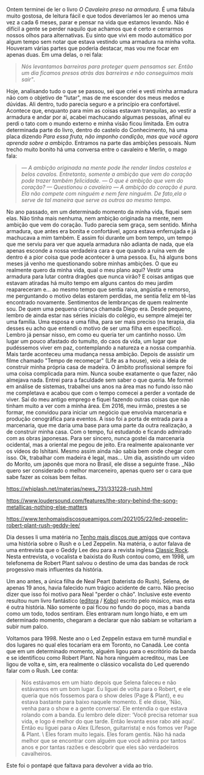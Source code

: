 Ontem terminei de ler o livro _O Cavaleiro preso na armadura_. É uma fábula muito gostosa, de leitura fácil e que todos deveríamos ler ao menos uma vez a cada 6 meses, parar e pensar na vida que estamos levando. Não é difícil a gente se perder naquilo que achamos que é certo e cerrarmos nossos olhos para alternativas. Eu sinto que vivi em modo automático por algum tempo sem notar que estava vestindo uma armadura na minha volta.
Houveram várias partes que poderia destacar, mas vou me focar em apenas duas.
Em uma delas, o rei fala:

> _Nós levantamos barreiras para proteger quem pensamos ser. Então um dia ficamos presos atrás das barreiras e não conseguimos mais sair"_.

Hoje, analisando tudo o que se passou, sei que criei e vesti minha armadura não com o objetivo de "lutar", mas de me esconder dos meus medos e dúvidas. Ali dentro, tudo parecia seguro e a princípio era confortável. Acontece que, enquanto para mim as coisas estavam tranquilas, ao vestir a armadura e andar por aí, acabei machucando algumas pessoas, afinal eu perdi o tato com o mundo externo e minha visão ficou limitada.
Em outra determinada parte do livro, dentro do castelo do Conhecimento, há uma placa dizendo _Para   essa   fruta,   não   imponho   condição,   mas   que   você   agora aprenda sobre a ambição_. Entramos na parte das ambições pessoais. Num trecho muito bonito há uma conversa entre o cavaleiro e Merlin, o mago fala:

>_— A ambição originada  na  mente  pode  lhe  render  lindos  castelos  e  belos  cavalos.  Entretanto, somente a ambição que vem do coração pode trazer também felicidade._
_— O que é ambição que vem do coração? — Questionou o cavaleiro_
_— A  ambição  do  coração  é  pura.  Ela  não  compete com  ninguém  e  nem fere  ninguém.  De  fato,ela  o  serve  de  tal  maneira  que  serve  os  outros  ao mesmo tempo._

No ano passado, em um determinado momento da minha vida, fiquei sem elas. Não tinha mais nenhuma, nem ambição originada na mente, nem ambição que vem do coração. Tudo parecia sem graça, sem sentido. Minha armadura, que antes era bonita e confortável, agora estava enferrujada e já machucava a mim também.
E assim foi durante um bom tempo, um tempo que me serviu para ver que aquela armadura não adianta de nada, que ela apenas esconde a nossa verdadeira cara e que quando a ruína vem de dentro é a pior coisa que pode acontecer à uma pessoa.
Eu, há alguns bons meses já venho me questionando sobre minhas ambições. O que eu realmente quero da minha vida, qual o meu plano aqui? Vestir uma armadura para lutar contra dragões que nunca virão? E coisas antigas que estavam atiradas há muito tempo em alguns cantos do meu jardim reapareceram e... ao mesmo tempo que sentia raiva, angústia e remorso, me perguntando o motivo delas estarem perdidas, me sentia feliz em tê-las encontrado novamente. Sentimentos de lembranças de quem realmente sou. De quem uma pequena criança chamada Diego era.
Desde pequeno, lembro de ainda estar nas séries iniciais do colégio, eu sempre almejei ter uma família. Uma esposa e uma filha, para ser mais preciso (na terapia, dia desses eu acho que entendi o motivo de ser uma filha em específico). Lembro já pensar nisso, em como eu queria ter um cantinho nosso. Um lugar um pouco afastado do tumulto, do caos da vida, um lugar que pudéssemos viver em paz, contemplando a natureza e a nossa companhia. Mais tarde aconteceu uma mudança nessa ambição. Depois de assistir um filme chamado "Tempo de recomeçar" (Life as a house), veio a ideia de construir minha própria casa de madeira.
O âmbito profissional sempre foi uma coisa complicada para mim. Nunca soube exatamente o que fazer, não almejava nada. Entrei para a faculdade sem saber o que queria. Me formei em análise de sistemas, trabalhei uns anos na área mas no fundo isso não me completava e acabou que com o tempo comecei a perder a vontade de viver. Saí do meu antigo emprego e fiquei fazendo outras coisas que não tinham muito a ver com a minha área. Em 2016, meu irmão, prestes a se formar, me convidou para iniciar um negócio que envolvia marcenaria e produção cenográfica para eventos. A isso foi a porta de entrada para a marcenaria, que me daria uma base para uma parte da outra realização, a de construir minha casa. Com o tempo, fui estudando e ficando admirado com as obras japonesas. Para ser sincero, nunca gostei da marcenaria ocidental, mas a oriental me pegou de jeito. Era realmente apaixonante ver os vídeos do Ishitani. Mesmo assim ainda não sabia bem onde chegar com isso. Ok, trabalhar com madeira é legal, mas... Um dia, assistindo um video do Morito, um japonês que mora no Brasil, ele disse a seguinte frase.
_Não quero ser considerado o melhor marceneiro, apenas quero ser o cara que sabe fazer as coisas bem feitas.



https://whiplash.net/materias/news_731/331228-rush.html

https://www.loudersound.com/features/the-story-behind-the-song-metallicas-nothing-else-matters

https://www.tenhomaisdiscosqueamigos.com/2021/05/22/led-zeppelin-robert-plant-rush-geddy-lee/

Dia desses li uma matéria no [Tenho mais discos que amigos](https://www.tenhomaisdiscosqueamigos.com/2021/05/22/led-zeppelin-robert-plant-rush-geddy-lee/) que contava uma história sobre o Rush e o Led Zeppelin. Na matéria, o autor falava de uma entrevista que o Geddy Lee deu para a revista inglesa [Classic Rock](https://www.loudersound.com/classic-rock). Nesta entrevista, o vocalista e baixista do Rush contou como, em 1998, um telefonema de Robert Plant salvou o destino de uma das bandas de rock progessivo mais influentes da história.

Um ano antes, a única filha de Neal Peart (baterista do Rush), Selena, de apenas 19 anos, havia falecido num trágico acidente de carro. Não preciso dizer que isso foi motivo para Neal "perder o chão". Inclusive este evento resultou num livro fantástico ([editora](https://www.belasletras.com.br/produto/ghost-rider-a-estrada-da-cura-9) / [Kobo](https://www.kobo.com/br/pt/ebook/ghost-rider-12)) escrito pelo músico, mas esta é outra história. Não somente o pai ficou no fundo do poço, mas a banda como um todo, todos sentiram. Eles entraram num longo hiato, e em um determinado momento, chegaram a declarar que não sabiam se voltariam a subir num palco.

Voltamos para 1998. Neste ano o Led Zeppelin estava em turnê mundial e dos lugares no qual eles tocariam era em Toronto, no Canadá. Lee conta que em um determinado momento, alguém ligou para o escritório da banda e se identificou como Robert Plant. Na hora ninguém acreditou, mas Lee ligou de volta e, sim, era realmente o clássico vocalista do Led querendo falar com o Rush. Lee conta:

>Nós estávamos em um hiato depois que Selena faleceu e não estávamos em um bom lugar. Eu liguei de volta para o Robert, e ele queria que nós fossemos para o show deles (Page & Plant), e eu estava bastante para baixo naquele momento. E ele disse, ‘Não, venha para o show e a gente conversa’. Ele entendia o que estava rolando com a banda. Eu lembro dele dizer: ‘Você precisa retomar sua vida, e logo é melhor do que tarde. Então levanta esse rabo até aqui’. Então eu liguei para o Alex (Lifeson, guitarrista) e nós fomos ver Page & Plant. \\
Eles foram muito legais. Eles foram gentis. Não há nada melhor que se encontrar com alguém que você admira por tantos anos e por tantas razões e descobrir que eles são verdadeiros cavalheiros.

Este foi o pontapé que faltava para devolver a vida ao trio.


